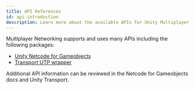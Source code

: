 ```yaml
---
title: API References
id: api-introduction
description: Learn more about the available APIs for Unity Multiplayer Networking, including Netcode for Gameobjects and Transport.
---
```


Multiplayer Networking supports and uses many APIs including the following packages:

* [Unity Netcode for Gameobjects](mlapi-api/introduction.md)
* [Transport UTP wrapper](transport-api/introduction.md)

Additional API information can be reviewed in the Netcode for Gameobjects docs and Unity Transport.